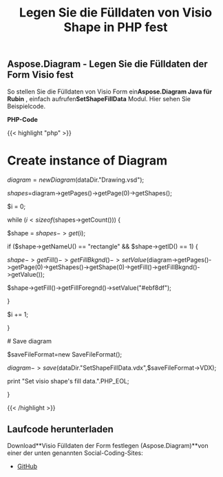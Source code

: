 ﻿---
title: Legen Sie die Fülldaten von Visio Shape in PHP fest
type: docs
weight: 130
url: /de/java/set-visio-shape-s-fill-data-in-php/
---
## **Aspose.Diagram - Legen Sie die Fülldaten der Form Visio fest**
 So stellen Sie die Fülldaten von Visio Form ein**Aspose.Diagram Java für Rubin** , einfach aufrufen**SetShapeFillData** Modul. Hier sehen Sie Beispielcode.

**PHP-Code**

{{< highlight "php" >}}

 # Create instance of Diagram

$diagram = new Diagram($dataDir."Drawing.vsd");

$shapes=$diagram->getPages()->getPage(0)->getShapes();

$i = 0;

while ($i<sizeof($shapes->getCount())) {

$shape = $shapes->get($i);

if ($shape->getNameU() == "rectangle" && $shape->getID() == 1) {

$shape->getFill()->getFillBkgnd()->setValue($diagram->getPages()->getPage(0)->getShapes()->getShape(0)->getFill()->getFillBkgnd()->getValue());

$shape->getFill()->getFillForegnd()->setValue("#ebf8df");

}

$i += 1;

}

\# Save diagram

$saveFileFormat=new SaveFileFormat();

$diagram->save($dataDir."SetShapeFillData.vdx",$saveFileFormat->VDX);

print "Set visio shape's fill data.".PHP_EOL;

}

{{< /highlight >}}
## **Laufcode herunterladen**
 Download**Visio Fülldaten der Form festlegen (Aspose.Diagram)**von einer der unten genannten Social-Coding-Sites:

- [GitHub](https://github.com/asposediagram/Aspose.Diagram-for-Java/blob/master/Plugins/Aspose_Diagram_Java_for_PHP/src/aspose/diagram/WorkingwithShapes/SetShapeFillData.php)
